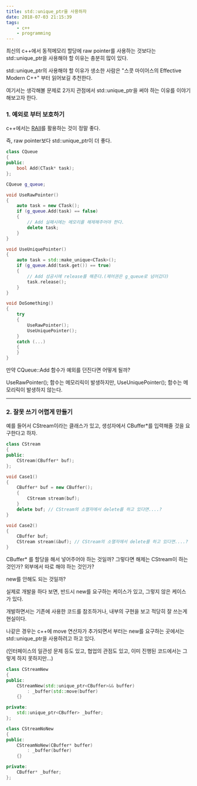 ```yaml
---
title: std::unique_ptr을 사용하자
date: 2018-07-03 21:15:39
tags:
	- c++
	- programming
---
```


최신의 c++에서 동적메모리 할당에 raw pointer를 사용하는 것보다는 std::unique_ptr을 사용해야 할 이유는 충분히 많이 있다.

std::unique_ptr의 사용해야 할 이유가 생소한 사람은 "스콧 마이어스의 Effective Modern C++" 부터 읽어보길 추천한다.

여기서는 생각해볼 문제로 2가지 관점에서 std::unique_ptr을 써야 하는 이유를 이야기해보고자 한다.

### 1. 예외로 부터 보호하기

c++에서는 [RAII](https://en.cppreference.com/w/cpp/language/raii)를 활용하는 것이 정말 좋다. 

즉, raw pointer보다 std::unique_ptr이 더 좋다. 

```C++
class CQueue
{
public:
	bool Add(CTask* task);
};

CQueue g_queue;

void UseRawPointer()
{
	auto task = new CTask();
	if (g_queue.Add(task) == false)
	{
		// Add 실패시에는 메모리를 해제해주어야 한다.
		delete task;
	}
}

void UseUniquePointer()
{
	auto task = std::make_unique<CTask>();
	if (g_queue.Add(task.get()) == true)
	{
		// Add 성공시에 release를 해준다.(제어권은 g_queue로 넘어갔다)
		task.release();
	}
}

void DoSomething()
{
	try
	{
		UseRawPointer();
		UseUniquePointer();
	}
	catch (...)
	{
	}
}
```

만약 CQueue::Add 함수가 예외를 던진다면 어떻게 될까?

UseRawPointer(); 함수는 메모리릭이 발생하지만, UseUniquePointer(); 함수는 메모리릭이 발생하지 않는다.

---

### 2. 잘못 쓰기 어렵게 만들기

예를 들어서 CStream이라는 클래스가 있고, 생성자에서 CBuffer*를 입력해줄 것을 요구한다고 하자.

```C++
class CStream
{
public:
	CStream(CBuffer* buf);
};

void Case1()
{
	CBuffer* buf = new CBuffer();
	{
		CStream stream(buf);
	}
	delete buf; // CStream의 소멸자에서 delete를 하고 있다면....?
}

void Case2()
{
	CBuffer buf;
	CStream stream(&buf); // CStream의 소멸자에서 delete를 하고 있다면....?
}
```

CBuffer* 를 할당을 해서 넣어주어야 하는 것일까? 그렇다면 해제는 CStream이 하는것인가? 외부에서 따로 해야 하는 것인가?

new를 안해도 되는 것일까?



실제로 개발을 하다 보면, 반드시 new를 요구하는 케이스가 있고, 그렇지 않은 케이스가 있다.

개발하면서는 기존에 사용한 코드를 참조하거나, 내부의 구현을 보고 적당히 잘 쓰는게 현실이다.

나같은 경우는 c++에 move 연산자가 추가되면서 부터는 new를 요구하는 곳에서는 std::unique_ptr을 사용하려고 하고 있다.

(인터페이스의 일관성 문제 등도 있고, 협업의 관점도 있고, 이미 진행된 코드에서는 그렇게 하지 못하지만...)

```C++
class CStreamNew
{
public:
	CStreamNew(std::unique_ptr<CBuffer>&& buffer)
		: _buffer(std::move(buffer)
	{}

private:
	std::unique_ptr<CBuffer> _buffer;
};

class CStreamNoNew
{
public:
	CStreamNoNew(CBuffer* buffer)
		: _buffer(buffer)
	{}

private:
	CBuffer* _buffer;
};
```
